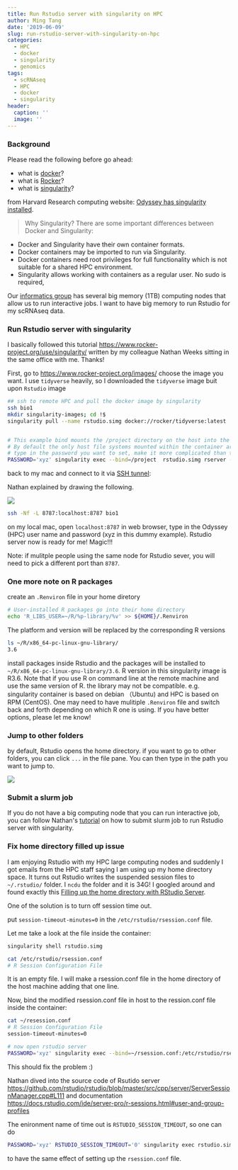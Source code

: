 ```yaml
---
title: Run Rstudio server with singularity on HPC
author: Ming Tang
date: '2019-06-09'
slug: run-rstudio-server-with-singularity-on-hpc
categories:
  - HPC
  - docker
  - singularity
  - genomics
tags:
  - scRNAseq
  - HPC
  - docker
  - singularity
header:
  caption: ''
  image: ''
---
```


### Background
Please read the following before go ahead:

* what is [docker](https://www.docker.com/)?  
* what is [Rocker](https://www.rocker-project.org/)?  
* what is [singularity](https://www.sylabs.io/docs/)?  


from Harvard Research computing website: [Odyssey has singularity installed](https://www.rc.fas.harvard.edu/resources/documentation/software/singularity-on-odyssey/).

>Why Singularity?
There are some important differences between Docker and Singularity:

* Docker and Singularity have their own container formats.
* Docker containers may be imported to run via Singularity.
* Docker containers need root privileges for full functionality which is not suitable for a shared HPC environment.
* Singularity allows working with containers as a regular user. No sudo is required,

Our [informatics group](https://informatics.fas.harvard.edu/) has several big memory (1TB) computing nodes that allow us to run interactive jobs. I want to have big memory to run Rstudio for my scRNAseq data.

### Run Rstudio server with singularity
I basically followed this tutorial https://www.rocker-project.org/use/singularity/ written by my colleague Nathan Weeks sitting in the same office with me. Thanks!

First, go to https://www.rocker-project.org/images/ choose the image you want. I use `tidyverse` heavily, so I downloaded the `tidyverse` image buit upon `Rstudio` image


```bash
## ssh to remote HPC and pull the docker image by singularity
ssh bio1
mkdir singularity-images; cd !$
singularity pull --name rstudio.simg docker://rocker/tidyverse:latest


# This example bind mounts the /project directory on the host into the Singularity container.
# By default the only host file systems mounted within the container are $HOME, /tmp, /proc, /sys, and /dev.
# type in the password you want to set, make it more complicated than this dummy one
PASSWORD='xyz' singularity exec --bind=/project  rstudio.simg rserver --auth-none=0  --auth-pam-helper-path=pam-helper --www-address=127.0.0.1

```

back to my mac and connect to it via [SSH tunnel](https://www.ssh.com/ssh/tunneling/):

Nathan explained by drawing the following.

![](/img/ssh_tunnel.jpg)
```bash
ssh -Nf -L 8787:localhost:8787 bio1
```


on my local mac, open `localhost:8787` in web browser, type in the Odyssey (HPC) user name and password (xyz in this dummy example). Rstudio server now is ready for me! Magic!!!

Note: if mulitple people using the same node for Rstudio sever, you will need to pick a different
port than `8787`.
### One more note on R packages

create an `.Renviron` file in your home diretory
```bash 
# User-installed R packages go into their home directory
echo 'R_LIBS_USER=~/R/%p-library/%v' >> ${HOME}/.Renviron
```
The platform and version will be replaced by the corresponding R versions

```bash
ls ~/R/x86_64-pc-linux-gnu-library/
3.6
```

install packages inside Rstudio and the packages will be installed to `~/R/x86_64-pc-linux-gnu-library/3.6`. R version in this singularity image is R3.6. Note that if you use R on command line at the remote machine and use the same version of R. the library may not be compatible. e.g. singularity container is based on debian （Ubuntu) and HPC is based on RPM (CentOS). One may need to have mulitiple `.Renviron` file and switch back and forth depending on which R one is using. If you have better options, please let me know!

### Jump to other folders
by default, Rstudio opens the home directory. if you want to go to other folders, you can click `...` in the file pane.
You can then type in the path you want to jump to.

![](/img/change_path.png)

### Submit a slurm job

If you do not have a big computing node that you can run interactive job, you can follow Nathan's [tutorial](https://www.rocker-project.org/use/singularity/) on how to submit slurm job to run Rstudio server with singularity.

### Fix home directory filled up issue

I am enjoying Rstudio with my HPC large computing nodes and suddenly I got emails from the HPC staff saying I am using up my home directory space. It turns out Rstudio writes the suspended session files to `~/.rstudio/` folder. I `ncdu` the folder and it is 34G! I googled around and found exactly this [Filling up the home directory with RStudio Server](https://support.rstudio.com/hc/en-us/articles/218417097-Filling-up-the-home-directory-with-RStudio-Server). 

One of the solution is to turn off session time out. 

put  `session-timeout-minutes=0` in the `/etc/rstudio/rsession.conf` file.

Let me take a look at the file inside the container:

```bash
singularity shell rstudio.simg

cat /etc/rstudio/rsession.conf
# R Session Configuration File

```

It is an empty file. I will make a 
rsession.conf file in the home directory of the host machine
adding that one line.

Now, bind the modified rsession.conf file in host to the ression.conf file
inside the container:

```bash
cat ~/resession.conf
# R Session Configuration File
session-timeout-minutes=0

# now open rstudio server
PASSWORD='xyz' singularity exec --bind=~/rsession.conf:/etc/rstudio/rsession.conf  rstudio.simg rserver --auth-none=0  --auth-pam-helper-path=pam-helper --www-address=127.0.0.1

```

This should fix the problem :)

Nathan dived into the source code of Rsutido server https://github.com/rstudio/rstudio/blob/master/src/cpp/server/ServerSessionManager.cpp#L111
and documentation https://docs.rstudio.com/ide/server-pro/r-sessions.html#user-and-group-profiles

The enironment name of time out is `RSTUDIO_SESSION_TIMEOUT`, so one can do 

```bash
PASSWORD='xyz' RSTUDIO_SESSION_TIMEOUT='0' singularity exec rstudio.simg rserver --auth-none=0  --auth-pam-helper-path=pam-helper --www-address=127.0.0.1
```
to have the same effect of setting up the `rsession.conf` file.
